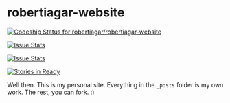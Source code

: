 robertiagar-website
===================
[ ![Codeship Status for robertiagar/robertiagar-website](https://www.codeship.io/projects/854cb4a0-efe6-0131-8758-3ec175d8e376/status)](https://www.codeship.io/projects/27110)

[![Issue Stats](http://issuestats.com/github/robertiagar/robertiagar-website/badge/pr)](http://issuestats.com/github/robertiagar/robertiagar-website)

[![Issue Stats](http://issuestats.com/github/robertiagar/robertiagar-website/badge/issue)](http://issuestats.com/github/robertiagar/robertiagar-website)

[![Stories in Ready](https://badge.waffle.io/robertiagar/robertiagar.com.svg?label=ready&title=Ready)](http://waffle.io/robertiagar/robertiagar.com)

Well then. This is my personal site. Everything in the `_posts` folder is my own work. The rest, you can fork. :)

